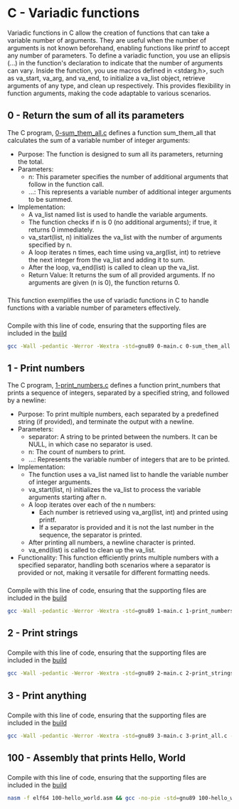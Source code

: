 # C - Variadic functions
Variadic functions in C allow the creation of functions that can take a variable number of arguments. They are useful when the number of arguments is not known beforehand, enabling functions like printf to accept any number of parameters. To define a variadic function, you use an ellipsis (...) in the function's declaration to indicate that the number of arguments can vary. Inside the function, you use macros defined in <stdarg.h>, such as va\_start, va\_arg, and va\_end, to initialize a va\_list object, retrieve arguments of any type, and clean up respectively. This provides flexibility in function arguments, making the code adaptable to various scenarios.

## 0 - Return the sum of all its parameters

The C program, [0-sum\_them\_all.c](https://github.com/amirasabdu/holbertonschool-low_level_programming/blob/main/variadic_functions/0-sum_them_all.c) defines a function sum\_them\_all that calculates the sum of a variable number of integer arguments:

- Purpose: The function is designed to sum all its parameters, returning the total.
- Parameters:
	- n: This parameter specifies the number of additional arguments that follow in the function call.
	- ...: This represents a variable number of additional integer arguments to be summed.
- Implementation:
	- A va\_list named list is used to handle the variable arguments.
	- The function checks if n is 0 (no additional arguments); if true, it returns 0 immediately.
	- va\_start(list, n) initializes the va\_list with the number of arguments specified by n.
	- A loop iterates n times, each time using va\_arg(list, int) to retrieve the next integer from the va\_list and adding it to sum.
	- After the loop, va\_end(list) is called to clean up the va\_list.
	- Return Value: It returns the sum of all provided arguments. If no arguments are given (n is 0), the function returns 0.
###
This function exemplifies the use of variadic functions in C to handle functions with a variable number of parameters effectively.
###
Compile with this line of code, ensuring that the supporting files are included in the [build](https://github.com/amirasabdu/holbertonschool-low_level_programming/tree/main/variadic_functions/build)
```sh
gcc -Wall -pedantic -Werror -Wextra -std=gnu89 0-main.c 0-sum_them_all.c -o a
```
## 1 - Print numbers
The C program, [1-print\_numbers.c](https://github.com/amirasabdu/holbertonschool-low_level_programming/blob/main/variadic_functions/1-print_numbers.c) defines a function print\_numbers that prints a sequence of integers, separated by a specified string, and followed by a newline:
- Purpose: To print multiple numbers, each separated by a predefined string (if provided), and terminate the output with a newline.
- Parameters:
	- separator: A string to be printed between the numbers. It can be NULL, in which case no separator is used.
	- n: The count of numbers to print.
	- ...: Represents the variable number of integers that are to be printed.
- Implementation:
	- The function uses a va\_list named list to handle the variable number of integer arguments.
	- va\_start(list, n) initializes the va\_list to process the variable arguments starting after n.
	- A loop iterates over each of the n numbers:
		- Each number is retrieved using va\_arg(list, int) and printed using printf.
		- If a separator is provided and it is not the last number in the sequence, the separator is printed.
	- After printing all numbers, a newline character is printed.
	- va\_end(list) is called to clean up the va\_list.
- Functionality: This function efficiently prints multiple numbers with a specified separator, handling both scenarios where a separator is provided or not, making it versatile for different formatting needs.
###
Compile with this line of code, ensuring that the supporting files are included in the [build](https://github.com/amirasabdu/holbertonschool-low_level_programming/tree/main/variadic_functions/build)
```sh
gcc -Wall -pedantic -Werror -Wextra -std=gnu89 1-main.c 1-print_numbers.c -o b
```

## 2 - Print strings

###
Compile with this line of code, ensuring that the supporting files are included in the [build](https://github.com/amirasabdu/holbertonschool-low_level_programming/tree/main/variadic_functions/build)
```sh
gcc -Wall -pedantic -Werror -Wextra -std=gnu89 2-main.c 2-print_strings.c -o c
```

## 3 - Print anything

###
Compile with this line of code, ensuring that the supporting files are included in the [build](https://github.com/amirasabdu/holbertonschool-low_level_programming/tree/main/variadic_functions/build)
```sh
gcc -Wall -pedantic -Werror -Wextra -std=gnu89 3-main.c 3-print_all.c -o d
```

## 100 - Assembly that prints Hello, World

###
Compile with this line of code, ensuring that the supporting files are included in the [build](https://github.com/amirasabdu/holbertonschool-low_level_programming/tree/main/variadic_functions/build)
```sh
nasm -f elf64 100-hello_world.asm && gcc -no-pie -std=gnu89 100-hello_world.o -o hello
```
